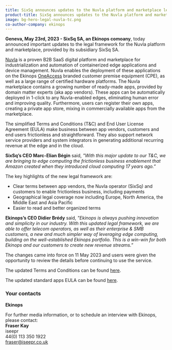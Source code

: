 ```yaml
---
title: SixSq announces updates to the Nuvla platform and marketplace legal framework for improved business enablement
product-title: SixSq announces updates to the Nuvla platform and marketplace legal framework for improved business enablement
image: bg-hero-legal-nuvla-tc.png
co-author-company: ekinops
---
```


**Geneva, May 23rd, 2023 - SixSq SA, an Ekinops comoany**, today announced important updates to the legal framework for the Nuvla platform and marketplace, provided by its subsidiary SixSq SA.


[Nuvla](https://sixsq.com/platform) is a proven B2B SaaS digital platform and marketplace for industrialization and automation of containerized edge applications and device management. Nuvla enables the deployment of these applications on the Ekinops [OneAccess](https://www.ekinops.com/products-services/products/oneaccess) branded customer premise equipment (CPE), as well as a large range of certified hardware platforms. The Nuvla marketplace contains a growing number of ready-made apps, provided by domain matter experts (aka app vendors). These apps can be automatically deployed in 1-click to any Nuvla-enabled edges, eliminating human error and improving quality. Furthermore, users can register their own apps, creating a private app store, mixing in commercially available apps from the marketplace.

The simplified Terms and Conditions (T&C) and End User License Agreement (EULA) make business between app vendors, customers and end users frictionless and straightforward. They also support network service providers and system integrators in generating additional recurring revenue at the edge and in the cloud.

**SixSq’s CEO Marc-Elian Bégin** said, _"With this major update to our T&C, we are bringing to edge computing the frictionless business enablement that Amazon created when they introduced cloud computing 17 years ago.”_

The key highlights of the new legal framework are:

- Clear terms between app vendors, the Nuvla operator (SixSq) and customers to enable frictionless business, including payments
- Geographical legal coverage now including Europe, North America, the Middle East and Asia Pacific
- Easier to read and better organized terms

**Ekinops’s CEO Didier Brédy** said, _"Ekinops is always pushing innovation and simplicity in our industry. With this updated legal framework, we are able to offer telecom operators, as well as their enterprise & SMB customers, a new and much simpler way of leveraging edge computing, building on the well-established Ekinops portfolio. This is a win-win for both Ekinops and our customers to create new revenue streams.”_

The changes came into force on 11 May 2023 and users were given the opportunity to review the details before continuing to use the service.

The updated Terms and Conditions can be found [here](https://sixsq.com/legal/legal-general-terms-and-conditions-v2.html). 

The updated standard apps EULA can be found [here](https://sixsq.com/legal/standard-apps-eula-v2.html).


### Your contacts


**Ekinops**

For further media information, or to schedule an interview with Ekinops, please contact:
<br/>
**Fraser Kay**
<br/>
iseepr
<br/>
44(0) 113 350 1922
<br/>
[fraser@iseepr.co.uk](mailto:fraser@iseepr.co.uk)




